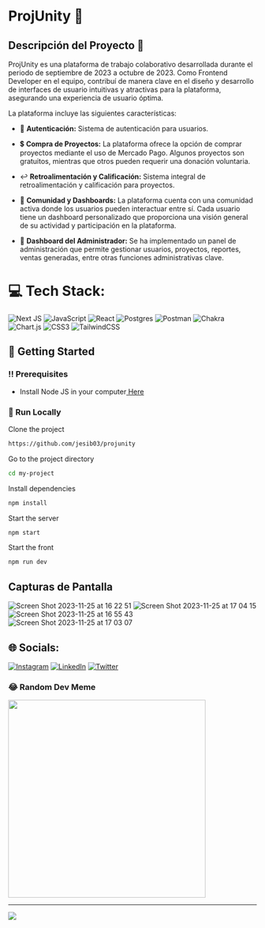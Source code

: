 # ProjUnity 🔄

## Descripción del Proyecto 👀

ProjUnity es una plataforma de trabajo colaborativo desarrollada durante el periodo de septiembre de 2023 a octubre de 2023. Como Frontend Developer en el equipo, contribuí de manera clave en el diseño y desarrollo de interfaces de usuario intuitivas y atractivas para la plataforma, asegurando una experiencia de usuario óptima.

La plataforma incluye las siguientes características:

- 🔐 **Autenticación:** Sistema de autenticación para usuarios. 
- 💲 **Compra de Proyectos:** La plataforma ofrece la opción de comprar proyectos mediante el uso de Mercado Pago. Algunos proyectos son gratuitos, mientras que otros pueden requerir una donación voluntaria.

- ↩️ **Retroalimentación y Calificación:** Sistema integral de retroalimentación y calificación para proyectos.

- 🤝 **Comunidad y Dashboards:** La plataforma cuenta con una comunidad activa donde los usuarios pueden interactuar entre sí. Cada usuario tiene un dashboard personalizado que proporciona una visión general de su actividad y participación en la plataforma.

- 👤 **Dashboard del Administrador:** Se ha implementado un panel de administración que permite gestionar usuarios, proyectos, reportes, ventas generadas, entre otras funciones administrativas clave.

# 💻 Tech Stack:
![Next JS](https://img.shields.io/badge/Next-black?style=for-the-badge&logo=next.js&logoColor=white) ![JavaScript](https://img.shields.io/badge/javascript-%23323330.svg?style=for-the-badge&logo=javascript&logoColor=%23F7DF1E) ![React](https://img.shields.io/badge/react-%2320232a.svg?style=for-the-badge&logo=react&logoColor=%2361DAFB) ![Postgres](https://img.shields.io/badge/postgres-%23316192.svg?style=for-the-badge&logo=postgresql&logoColor=white) ![Postman](https://img.shields.io/badge/Postman-FF6C37?style=for-the-badge&logo=postman&logoColor=white) ![Chakra](https://img.shields.io/badge/chakra-%234ED1C5.svg?style=for-the-badge&logo=chakraui&logoColor=white) ![Chart.js](https://img.shields.io/badge/chart.js-F5788D.svg?style=for-the-badge&logo=chart.js&logoColor=white) ![CSS3](https://img.shields.io/badge/css3-%231572B6.svg?style=for-the-badge&logo=css3&logoColor=white) ![TailwindCSS](https://img.shields.io/badge/tailwindcss-%2338B2AC.svg?style=for-the-badge&logo=tailwind-css&logoColor=white)


## :toolbox: Getting Started

### :bangbang: Prerequisites

- Install Node JS in your computer<a href="https://nodejs.org/en/"> Here</a>


### :running: Run Locally

Clone the project

```bash
https://github.com/jesib03/projunity
```
Go to the project directory
```bash
cd my-project
```
Install dependencies
```bash
npm install
```
Start the server
```bash
npm start
```
Start the front
```bash
npm run dev
```

## Capturas de Pantalla

![Screen Shot 2023-11-25 at 16 22 51](https://github.com/jesib03/projunity/assets/106719269/22e66bb6-3c95-4402-907c-fd9dcdfc6fa5)
![Screen Shot 2023-11-25 at 17 04 15](https://github.com/jesib03/projunity/assets/106719269/2b3dffde-c115-45fb-89a9-0b2b2738b2fd)
![Screen Shot 2023-11-25 at 16 55 43](https://github.com/jesib03/projunity/assets/106719269/4aa1632e-a83b-4c37-bf3c-0a713caaf599)
![Screen Shot 2023-11-25 at 17 03 07](https://github.com/jesib03/projunity/assets/106719269/e3309167-5e2a-471b-90dd-cc9a66cbcfc3)


## 🌐 Socials:
[![Instagram](https://img.shields.io/badge/Instagram-%23E4405F.svg?logo=Instagram&logoColor=white)](https://instagram.com/@britojesi) [![LinkedIn](https://img.shields.io/badge/LinkedIn-%230077B5.svg?logo=linkedin&logoColor=white)](https://linkedin.com/in/https://www.linkedin.com/in/jesica-brito-048b55254/) [![Twitter](https://img.shields.io/badge/Twitter-%231DA1F2.svg?logo=Twitter&logoColor=white)](https://twitter.com/jesicabrito) 

### 😂 Random Dev Meme
<img src='https://randommeme-five.vercel.app/' style="height: 400px;"/>

---
[![](https://visitcount.itsvg.in/api?id=jesib03&icon=0&color=0)](https://visitcount.itsvg.in)


